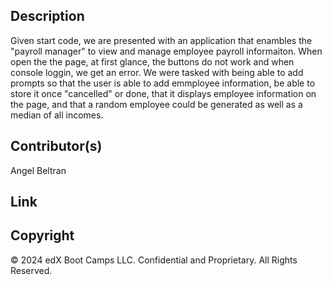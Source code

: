 ## Description
Given start code, we are presented with an application that enambles the "payroll manager" to view and manage employee payroll informaiton. When open the the page, at first glance, the buttons do not work and when console loggin, we get an error. We were tasked with being able to add prompts so that the user is able to add emmployee information, be able to store it once "cancelled" or done, that it displays employee information on the page, and that a random employee could be generated as well as a median of all incomes. 

## Contributor(s)
Angel Beltran 

## Link 

## Copyright 
© 2024 edX Boot Camps LLC. Confidential and Proprietary. All Rights Reserved.
